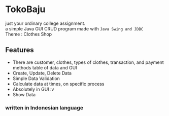 # TokoBaju
just your ordinary college assignment.<br>
a simple Java GUI CRUD program made with `Java Swing and JDBC` <br>
Theme : Clothes Shop

## Features
- There are customer, clothes, types of clothes, transaction, and payment methods table of data and GUI
- Create, Update, Delete Data
- Simple Data Validation
- Calculate data at times, on specific process
- Absolutely in GUI :v
- Show Data

### written in Indonesian language
